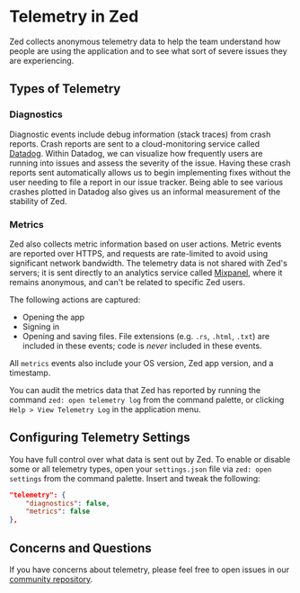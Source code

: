# Telemetry in Zed

Zed collects anonymous telemetry data to help the team understand how people are using the application and to see what sort of severe issues they are experiencing.

## Types of Telemetry

### Diagnostics

Diagnostic events include debug information (stack traces) from crash reports.  Crash reports are sent to a cloud-monitoring service called [Datadog](https://www.datadoghq.com).  Within Datadog, we can visualize how frequently users are running into issues and assess the severity of the issue.  Having these crash reports sent automatically allows us to begin implementing fixes without the user needing to file a report in our issue tracker.  Being able to see various crashes plotted in Datadog also gives us an informal measurement of the stability of Zed.

### Metrics

Zed also collects metric information based on user actions.  Metric events are reported over HTTPS, and requests are rate-limited to avoid using significant network bandwidth. The telemetry data is not shared with Zed's servers; it is sent directly to an analytics service called [Mixpanel](https://mixpanel.com), where it remains anonymous, and can't be related to specific Zed users.

The following actions are captured:

- Opening the app
- Signing in
- Opening and saving files. File extensions (e.g. `.rs`, `.html`, `.txt`) are included in these events; code is *never* included in these events.

All `metrics` events also include your OS version, Zed app version, and a timestamp.

You can audit the metrics data that Zed has reported by running the command `zed: open telemetry log` from the command palette, or clicking `Help > View Telemetry Log` in the application menu.

## Configuring Telemetry Settings

You have full control over what data is sent out by Zed.  To enable or disable some or all telemetry types, open your `settings.json` file via `zed: open settings` from the command palette.  Insert and tweak the following:

```json
"telemetry": {
    "diagnostics": false,
    "metrics": false
},
```

## Concerns and Questions

If you have concerns about telemetry, please feel free to open issues in our [community repository](https://github.com/zed-industries/community/issues/new/choose).
